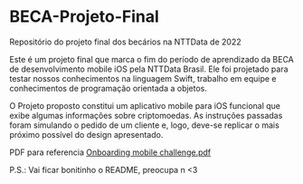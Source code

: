 # BECA-Projeto-Final
Repositório do projeto final dos becários na NTTData de 2022

Este é um projeto final que marca o fim do período de aprendizado da BECA de desenvolvimento mobile iOS pela NTTData Brasil.
Ele foi projetado para testar nossos conhecimentos na linguagem Swift, trabalho em equipe e conhecimentos de programação orientada a objetos.

O Projeto proposto constitui um aplicativo mobile para iOS funcional que exibe algumas informações sobre criptomoedas.
As instruções passadas foram simulando o pedido de um cliente e, logo, deve-se replicar o mais próximo possível do design apresentado.


PDF para referencia
[Onboarding mobile challenge.pdf](https://github.com/O-Recruta/BECA-Projeto-Final/files/8187375/Onboarding.mobile.challenge.pdf)

P.S.: Vai ficar bonitinho o README, preocupa n <3

